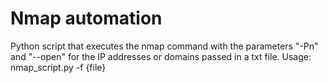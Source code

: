 # Nmap automation
Python script that executes the nmap command with the parameters "-Pn" and "--open" for the IP addresses or domains passed in a txt file.
Usage:
nmap_script.py -f {file}
